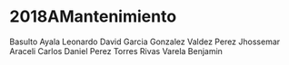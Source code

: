 # 2018AMantenimiento
Basulto Ayala Leonardo
David Garcia Gonzalez
Valdez Perez Jhossemar Araceli 
Carlos Daniel Perez Torres
Rivas Varela Benjamin
